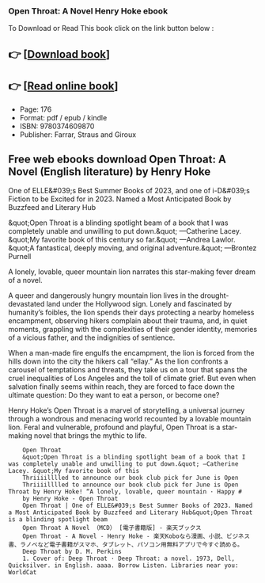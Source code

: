 ### Open Throat: A Novel Henry Hoke ebook

To Download or Read This book click on the link button below :

## 👉  [**[Download book](http://get-pdfs.com/download.php?group=book&from=github.com&id=671827&lnk=1063 "Download book")**]

## 👉  [**[Read online book](http://get-pdfs.com/download.php?group=book&from=github.com&id=671827&lnk=1063 "Read online book")**]


* Page: 176
* Format: pdf / epub / kindle
* ISBN: 9780374609870
* Publisher: Farrar, Straus and Giroux



## Free web ebooks download Open Throat: A Novel (English literature) by Henry Hoke



One of ELLE&amp;#039;s Best Summer Books of 2023, and one of i-D&amp;#039;s Fiction to be Excited for in 2023. Named a Most Anticipated Book by Buzzfeed and Literary Hub

 &amp;quot;Open Throat is a blinding spotlight beam of a book that I was completely unable and unwilling to put down.&amp;quot; —Catherine Lacey. &amp;quot;My favorite book of this century so far.&amp;quot; —Andrea Lawlor. &amp;quot;A fantastical, deeply moving, and original adventure.&amp;quot; —Brontez Purnell

A lonely, lovable, queer mountain lion narrates this star-making fever dream of a novel.

 A queer and dangerously hungry mountain lion lives in the drought-devastated land under the Hollywood sign. Lonely and fascinated by humanity’s foibles, the lion spends their days protecting a nearby homeless encampment, observing hikers complain about their trauma, and, in quiet moments, grappling with the complexities of their gender identity, memories of a vicious father, and the indignities of sentience.

 When a man-made fire engulfs the encampment, the lion is forced from the hills down into the city the hikers call “ellay.” As the lion confronts a carousel of temptations and threats, they take us on a tour that spans the cruel inequalities of Los Angeles and the toll of climate grief. But even when salvation finally seems within reach, they are forced to face down the ultimate question: Do they want to eat a person, or become one?

 Henry Hoke’s Open Throat is a marvel of storytelling, a universal journey through a wondrous and menacing world recounted by a lovable mountain lion. Feral and vulnerable, profound and playful, Open Throat is a star-making novel that brings the mythic to life.


        Open Throat
        &quot;Open Throat is a blinding spotlight beam of a book that I was completely unable and unwilling to put down.&quot; —Catherine Lacey. &quot;My favorite book of this 
        Thriiiilllled to announce our book club pick for June is Open
        Thriiiilllled to announce our book club pick for June is Open Throat by Henry Hoke! “A lonely, lovable, queer mountain · Happy # 
        by Henry Hoke - Open Throat
        Open Throat | One of ELLE&#039;s Best Summer Books of 2023. Named a Most Anticipated Book by Buzzfeed and Literary Hub&quot;Open Throat is a blinding spotlight beam 
        Open Throat A Novel （MCD） [電子書籍版] - 楽天ブックス
        Open Throat - A Novel - Henry Hoke - 楽天Koboなら漫画、小説、ビジネス書、ラノベなど電子書籍がスマホ、タブレット、パソコン用無料アプリで今すぐ読める。
        Deep Throat by D. M. Perkins
        1. Cover of: Deep Throat · Deep Throat: a novel. 1973, Dell, Quicksilver. in English. aaaa. Borrow Listen. Libraries near you: WorldCat 
    




